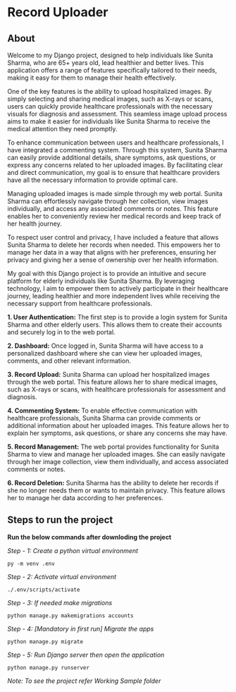 # Record Uploader

## About 

Welcome to my Django project, designed to help individuals like Sunita Sharma, who are 65+ years old, lead healthier and better lives. This application offers a range of features specifically tailored to their needs, making it easy for them to manage their health effectively.

One of the key features is the ability to upload hospitalized images. By simply selecting and sharing medical images, such as X-rays or scans, users can quickly provide healthcare professionals with the necessary visuals for diagnosis and assessment. This seamless image upload process aims to make it easier for individuals like Sunita Sharma to receive the medical attention they need promptly.

To enhance communication between users and healthcare professionals, I have integrated a commenting system. Through this system, Sunita Sharma can easily provide additional details, share symptoms, ask questions, or express any concerns related to her uploaded images. By facilitating clear and direct communication, my goal is to ensure that healthcare providers have all the necessary information to provide optimal care.

Managing uploaded images is made simple through my web portal. Sunita Sharma can effortlessly navigate through her collection, view images individually, and access any associated comments or notes. This feature enables her to conveniently review her medical records and keep track of her health journey.

To respect user control and privacy, I have included a feature that allows Sunita Sharma to delete her records when needed. This empowers her to manage her data in a way that aligns with her preferences, ensuring her privacy and giving her a sense of ownership over her health information.

My goal with this Django project is to provide an intuitive and secure platform for elderly individuals like Sunita Sharma. By leveraging technology, I aim to empower them to actively participate in their healthcare journey, leading healthier and more independent lives while receiving the necessary support from healthcare professionals.

**1. User Authentication:** The first step is to provide a login system for Sunita Sharma and other elderly users. This allows them to create their accounts and securely log in to the web portal.

**2. Dashboard:** Once logged in, Sunita Sharma will have access to a personalized dashboard where she can view her uploaded images, comments, and other relevant information.

**3. Record Upload:** Sunita Sharma can upload her hospitalized images through the web portal. This feature allows her to share medical images, such as X-rays or scans, with healthcare professionals for assessment and diagnosis.

**4. Commenting System:** To enable effective communication with healthcare professionals, Sunita Sharma can provide comments or additional information about her uploaded images. This feature allows her to explain her symptoms, ask questions, or share any concerns she may have.

**5. Record Management:** The web portal provides functionality for Sunita Sharma to view and manage her uploaded images. She can easily navigate through her image collection, view them individually, and access associated comments or notes.

**6. Record Deletion:** Sunita Sharma has the ability to delete her records if she no longer needs them or wants to maintain privacy. This feature allows her to manage her data according to her preferences.

## Steps to run the project

**Run the below commands after downloding the project**

*Step - 1: Create a python virtual environment*

  ```py -m venv .env```
  
*Step - 2: Activate virtual environment*

  ```./.env/scripts/activate```
  
*Step - 3: If needed make migrations* 

  ```python manage.py makemigrations accounts```

*Step - 4: [Mandatory in first run] Migrate the apps*

  ```python manage.py migrate```

*Step - 5: Run Django server then open the application*

  ```python manage.py runserver```


  *Note: To see the project refer Working Sample folder*


